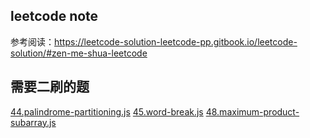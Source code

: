 ## leetcode note
参考阅读：https://leetcode-solution-leetcode-pp.gitbook.io/leetcode-solution/#zen-me-shua-leetcode

## 需要二刷的题
[44.palindrome-partitioning.js](./medium/44.palindrome-partitioning.js)
[45.word-break.js](./medium/45.word-break.js)
[48.maximum-product-subarray.js](./medium/48.maximum-product-subarray.js)